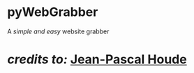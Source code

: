 # pyWebGrabber

A *simple and easy* website grabber

# *credits to:* [Jean-Pascal Houde](https://tinyurl.com/26tjyore)
